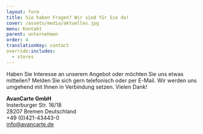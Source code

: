 ```yaml
---
layout: form
title: Sie haben Fragen? Wir sind für Sie da!
cover: /assets/media/aktuelles.jpg
menu: Kontakt
parent: unternehmen
order: 4
translationKey: contact
override:includes:
  - stores
---
```

Haben Sie Interesse an unserem Angebot oder möchten Sie uns etwas mitteilen? Melden Sie sich gern telefonisch oder per E-Mail. Wir werden uns umgehend mit Ihnen in Verbindung setzen. Vielen Dank!

**AvanCarte GmbH**<br>
Insterburger Str. 16/18 <br>
28207 Bremen Deutschland<br>
+49 (0)421-43443-0<br>
<info@avancarte.de>
